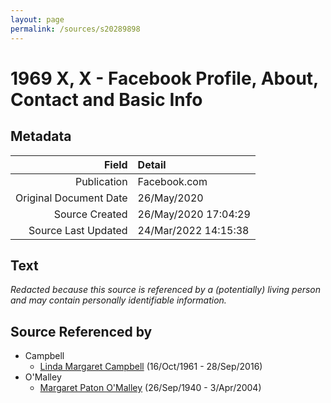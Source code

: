 ```yaml
---
layout: page
permalink: /sources/s20289898
---
```


# 1969 X, X - Facebook Profile, About, Contact and Basic Info

## Metadata

Field | Detail
---:|:---
Publication | Facebook.com
Original Document Date | 26/May/2020
Source Created | 26/May/2020 17:04:29
Source Last Updated | 24/Mar/2022 14:15:38

## Text

_Redacted because this source is referenced by a (potentially) living person and may contain personally identifiable information._

## Source Referenced by

* Campbell
  * [Linda Margaret Campbell](../people/@76650284@-linda-margaret-campbell-b1961-10-16-d2016-9-28.md) (16/Oct/1961 - 28/Sep/2016)
* O'Malley
  * [Margaret Paton O'Malley](../people/@46723082@-margaret-paton-o'malley-b1940-9-26-d2004-4-3.md) (26/Sep/1940 - 3/Apr/2004)
